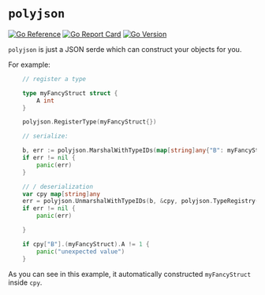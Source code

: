 # `polyjson`

[![Go Reference](https://pkg.go.dev/badge/github.com/xaionaro-go/polyjson.svg)](https://pkg.go.dev/github.com/xaionaro-go/polyjson)
[![Go Report Card](https://goreportcard.com/badge/github.com/xaionaro-go/polyjson)](https://goreportcard.com/report/github.com/xaionaro-go/polyjson)
[![Go Version](https://img.shields.io/github/go-mod/go-version/xaionaro-go/polyjson)](https://golang.org/dl/)

`polyjson` is just a JSON serde which can construct your objects for you.

For example:
```go
    // register a type

	type myFancyStruct struct {
		A int
	}

	polyjson.RegisterType(myFancyStruct{})

	// serialize:

	b, err := polyjson.MarshalWithTypeIDs(map[string]any{"B": myFancyStruct{A: 1}}, polyjson.TypeRegistry())
	if err != nil {
		panic(err)
	}

	// / deserialization
	var cpy map[string]any
	err = polyjson.UnmarshalWithTypeIDs(b, &cpy, polyjson.TypeRegistry())
	if err != nil {
		panic(err)

	}

	if cpy["B"].(myFancyStruct).A != 1 {
		panic("unexpected value")
	}
```
As you can see in this example, it automatically constructed `myFancyStruct` inside `cpy`.